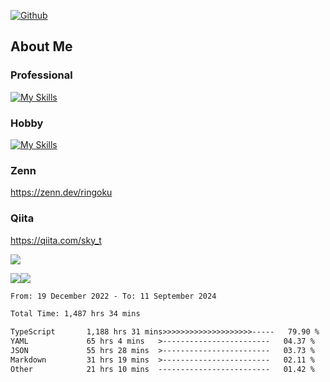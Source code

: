 [![Github](https://img.shields.io/github/followers/skyt-a?label=Follow&style=social)](https://github.com/skyt-a)

## About Me
### Professional
[![My Skills](https://skillicons.dev/icons?i=react,ts,js,nodejs,java,graphql,firebase,githubactions&theme=light)](https://skillicons.dev)
### Hobby
[![My Skills](https://skillicons.dev/icons?i=unity,rust,py&theme=light)](https://skillicons.dev)

### Zenn
https://zenn.dev/ringoku
### Qiita
https://qiita.com/sky_t


![](https://github-profile-summary-cards.vercel.app/api/cards/profile-details?username=skyt-a&theme=default)

![](https://github-profile-summary-cards.vercel.app/api/cards/repos-per-language?username=skyt-a&theme=default)![](https://github-profile-summary-cards.vercel.app/api/cards/stats?username=RinGoku&theme=default)

<!--START_SECTION:waka-->

```txt
From: 19 December 2022 - To: 11 September 2024

Total Time: 1,487 hrs 34 mins

TypeScript       1,188 hrs 31 mins>>>>>>>>>>>>>>>>>>>>-----   79.90 %
YAML             65 hrs 4 mins   >------------------------   04.37 %
JSON             55 hrs 28 mins  >------------------------   03.73 %
Markdown         31 hrs 19 mins  >------------------------   02.11 %
Other            21 hrs 10 mins  -------------------------   01.42 %
```

<!--END_SECTION:waka-->
